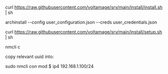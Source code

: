 curl https://raw.githubusercontent.com/voltamage/srv/main/install/install.sh | sh

archinstall --config user_configuration.json --creds user_credentials.json

curl https://raw.githubusercontent.com/voltamage/srv/main/install/setup.sh | sh


nmcli c

copy relevant uuid into:

sudo nmcli con mod $ ip4 192.168.1.100/24
